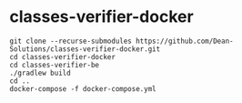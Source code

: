 # classes-verifier-docker

```console
git clone --recurse-submodules https://github.com/Dean-Solutions/classes-verifier-docker.git
cd classes-verifier-docker 
cd classes-verifier-be 
./gradlew build 
cd ..
docker-compose -f docker-compose.yml
```

